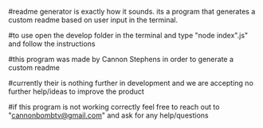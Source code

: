 #readme generator is exactly how it sounds. its a program that generates a custom readme based on user input in the terminal.

#to use open the develop folder in the terminal and type "node index".js" and follow the instructions

#this program was made by Cannon Stephens in order to generate a custom readme

#currently their is nothing further in development and we are accepting no further help/ideas to improve the product

#if this program is not working correctly feel free to reach out to "cannonbombtv@gmail.com" and ask for any help/questions
